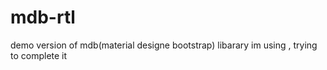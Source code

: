 # mdb-rtl
demo version of mdb(material designe bootstrap) libarary im using , trying to complete it
